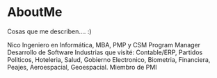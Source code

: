 # AboutMe
Cosas que me describen.... :)

Nico
Ingeniero en Informática, MBA, PMP y CSM
Program Manager 
Desarrollo de Software
Industrias que visité: Contable/ERP, Partidos Politicos, Hoteleria, Salud, Gobierno Electronico, Biometria, Financiera, Peajes, Aeroespacial, Geoespacial.
Miembro de PMI
